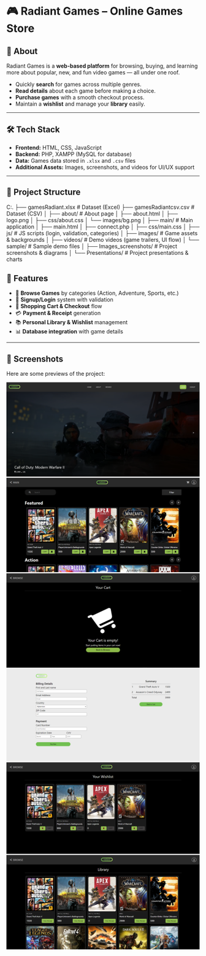 # 🎮 Radiant Games – Online Games Store

## 📌 About
Radiant Games is a **web-based platform** for browsing, buying, and learning more about popular, new, and fun video games — all under one roof.  

- Quickly **search** for games across multiple genres.  
- **Read details** about each game before making a choice.  
- **Purchase games** with a smooth checkout process.  
- Maintain a **wishlist** and manage your **library** easily.  

---

## 🛠️ Tech Stack
- **Frontend:** HTML, CSS, JavaScript  
- **Backend:** PHP, XAMPP (MySQL for database)  
- **Data:** Games data stored in `.xlsx` and `.csv` files  
- **Additional Assets:** Images, screenshots, and videos for UI/UX support  

---

## 📂 Project Structure

C:.
├── gamesRadiant.xlsx # Dataset (Excel)
├── gamesRadiantcsv.csv # Dataset (CSV)
│
├── about/ # About page
│ ├── about.html
│ ├── logo.png
│ ├── css/about.css
│ └── images/bg.png
│
├── main/ # Main application
│ ├── main.html
│ ├── connect.php
│ ├── css/main.css
│ ├── js/ # JS scripts (login, validation, categories)
│ ├── images/ # Game assets & backgrounds
│ ├── videos/ # Demo videos (game trailers, UI flow)
│ └── sample/ # Sample demo files
│
├── Images_screenshots/ # Project screenshots & diagrams
│
└── Presentations/ # Project presentations & charts

## 🚀 Features
- 🔎 **Browse Games** by categories (Action, Adventure, Sports, etc.)  
- 📝 **Signup/Login** system with validation  
- 🛒 **Shopping Cart & Checkout** flow  
- 💳 **Payment & Receipt** generation  
- 📚 **Personal Library & Wishlist** management  
- 📊 **Database integration** with game details  

---

## 📸 Screenshots
Here are some previews of the project:

![Main Page](Images_screenshots/main_page.png)  
![Browse Games](Images_screenshots/browse.png)  
![Cart](Images_screenshots/cart.png)  
![Checkout](Images_screenshots/checkout.png)  
![Wishlist](Images_screenshots/wishlist.png)  
![Library](Images_screenshots/library.png)  
